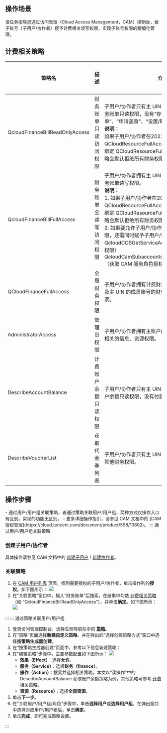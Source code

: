 ## 操作场景
该任务指导您通过访问管理（Cloud Access Management，CAM）控制台，给子账号（子用户/协作者）授予计费相关读写权限，实现子账号权限的精细化管理。


## 计费相关策略[](id:1)
<table>
<thead>
<tr>
<th><strong>策略名</strong></th>
<th width="15%"><strong>描述</strong></th>
<th><strong>介绍</strong></th>
<th><a href="https://cloud.tencent.com/document/product/598/10600">策略类型</a></th>
</tr>
</thead>
<tbody><tr>
<td>QcloudFinanceBillReadOnlyAccess</td>
<td>财务账单只读访问权限</td>
<td>子用户/协作者只有主 UIN 及主 UIN 的成员账号的财务账单只读权限，没有“存储账单数据”、“确认账单”、“申请盖章”、“设置/取消分账标签”权限。<br><strong>说明：</strong><br>如果子用户/协作者在2021-07-29前关联过 QCloudResourceFullAccess 策略，需先解除再重新绑定 QCloudResourceFullAccess 策略，否则此策略会默认拒绝所有财务权限。</td>
<td>预设策略</td>
</tr>
<tr>
<td>QcloudFinanceBillFullAccess</td>
<td>财务账单全读写访问权限</td>
<td>子用户/协作者拥有主 UIN 及主 UIN 的成员账号的财务账单读写权限。<br><strong>说明：</strong><br>1. 如果子用户/协作者在2021-07-29前关联过 QCloudResourceFullAccess 策略，需先解除再重新绑定 QCloudResourceFullAccess 策略，否则此策略会默认拒绝所有财务权限。<br>2. 如果要允许子用户/协作者设置“存储账单数据”权限，还需同时赋予子用户/协作者以下权限策略：<br>QcloudCOSGetServiceAccess（访问 COS 桶列表权限）<br>QcloudCamSubaccountsAuthorizeRoleFullAccess（获取 CAM 服务角色授权）</td>
<td>预设策略</td>
</tr>
<tr>
<td>QCloudFinanceFullAccess</td>
<td>全局财务权限</td>
<td>子用户/协作者拥有计费财务相关权限，包括主 UIN 及主 UIN 的成员账号的财务权限，例如：付款、开票。</td>
<td>预设策略</td>
</tr>
<tr>
<td>AdministratorAccess</td>
<td>管理员权限</td>
<td>子用户/协作者拥有主账户内所有用户及其权限、财务相关的信息、资源权限。</td>
<td>预设策略</td>
</tr>
<tr>
<td>DescribeAccountBalance</td>
<td>计费账户余额只读权限</td>
<td>子用户/协作者只有主 UIN 及主 UIN 的成员账号的账户余额只读权限，没有付款、开票等其他财务权限。</td>
<td>自定义策略</td>
</tr>
<tr>
<td>DescribeVoucherList</td>
<td>获取代金券列表</td>
<td>子用户/协作者只有主 UIN 的代金券只读权限，没有其他财务权限。</td>
<td>自定义策略</td>
</tr>
</tbody></table>



## 操作步骤

<dx-alert infotype="explain" title="">
 - 通过用户/用户组关联策略，者通过策略关联用户/用户组，两种方式仅操作入口有区别，实现的功能无区别。
- 更多详细操作指引，请参见 CAM 文档中的 [CAM 授权管理](https://cloud.tencent.com/document/product/598/10602)。
</dx-alert>


<dx-tabs>
::: 通过用户/用户组关联策略

### 创建子用户/协作者

具体操作请参见 CAM 文档中的 [新建子用户](https://cloud.tencent.com/document/product/598/13674) / [新建协作者](https://cloud.tencent.com/document/product/598/36618)。

### 关联策略

1. 在 [CAM 用户列表](https://console.cloud.tencent.com/cam) 页面，找到需要授权的子用户/协作者，单击操作列的**授权**。如下图所示：
![](https://qcloudimg.tencent-cloud.cn/raw/9ac33093de0d0365ba7259605c43fd66.png)
2. 在“关联策略”窗口中，输入“财务账单”后搜索，在结果中勾选 [计费相关策略](#1)（如 “QcloudFinanceBillReadOnlyAccess”），并单击**确定**。如下图所示：
![](https://qcloudimg.tencent-cloud.cn/raw/40296a964e5d0342804bb492fd693b68.png)

:::
::: 通过策略关联用户/用户组

1. 登录访问管理控制台，选择左侧导航栏中的 **[策略](https://console.cloud.tencent.com/cam/policy)**。
2. 在“策略”页面选择**新建自定义策略**，并在弹出的“选择创建策略方式”窗口中选择**按策略生成器创建**。
3. 在“按策略生成器创建”页面中，参考以下信息新建策略：
  1. 在“编辑策略”步骤中，主要参数配置如下图所示：
 ![](https://qcloudimg.tencent-cloud.cn/raw/620a7bc6b5b5838b53fba6b25cf831eb.png)
     - **效果（Effect）**：选择**允许**。
     - **服务（Service）**：选择**财务（finance）**。
     - **操作（Action）**：搜索并选择相关策略。本文以“读操作”中的 DescribeAccountBalance 获取账户余额策略为例，其他策略可参考  [计费相关策略](#1)。
     - **资源（Resource）**：选择**全部资源**。
  2. 单击**下一步**。
  3. 在“关联用户/用户组/角色”步骤中，单击**选择用户**或**选择用户组**，在弹出窗口中选择对应用户/用户组后，单击**确定**。
  4. 单击**完成**，即可完成策略设置。


:::
</dx-tabs>




